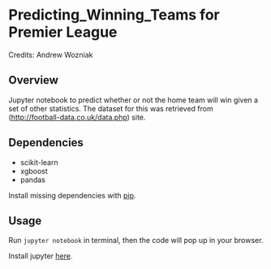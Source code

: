 # Predicting_Winning_Teams for Premier League 
Credits: Andrew Wozniak

## Overview

Jupyter notebook to predict whether or not the home team will win given a set of other statistics. The dataset for this was retrieved from (http://football-data.co.uk/data.php) site. 

## Dependencies

* scikit-learn 
* xgboost
* pandas

Install missing dependencies with [pip](https://pip.pypa.io/en/stable/). 

## Usage

Run `jupyter notebook` in terminal, then the code will pop up in your browser.

Install jupyter [here](http://jupyter.readthedocs.io/en/latest/install.html).


